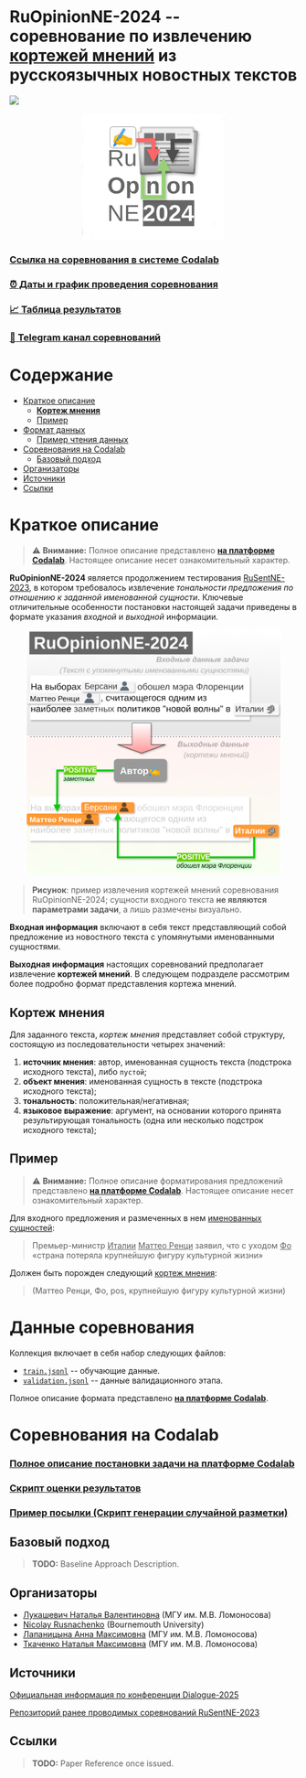 # RuOpinionNE-2024 -- соревнование по извлечению [кортежей мнений](#кортеж-мнений) из русскоязычных новостных текстов
[![](https://img.shields.io/badge/telegram-blue?logo=telegram)](https://t.me/RuOpinionNE2024)

<p align="center">
    <img src="logo.png" width="250"/>
</p>

### [Ссылка на соревнования в системе Codalab](https://codalab.lisn.upsaclay.fr/competitions/20244)

### [:alarm_clock: Даты и график проведения соревнования](https://codalab.lisn.upsaclay.fr/competitions/20244#learn_the_details-terms_and_conditions)

### [:chart_with_upwards_trend:  Таблица результатов](https://codalab.lisn.upsaclay.fr/competitions/20244#results)

### [:newspaper: Telegram канал соревнований](https://t.me/RuOpinionNE2024)

# Содержание

* [Краткое описание](#краткое-описание)
   * [**Кортеж мнения**](#кортеж-мнения)
   * [Пример](#пример)
* [Формат данных](#формат-данных)
    * [Пример чтения данных](#пример-чтения-данных)
* [Соревнования на Codalab](#соревнования-на-codalab)
    * [Базовый подход](#базовый-подход)
* [Организаторы](#организаторы)
* [Источники](#источники)
* [Ссылки](#ссылки)

# Краткое описание 

> ⚠️ **Внимание:** Полное описание представлено **[на платформе Codalab](https://codalab.lisn.upsaclay.fr/competitions/20244#learn_the_details-overview)**. 
> Настоящее описание несет ознакомительный характер.

**RuOpinionNE-2024** является продолжением тестирования [RuSentNE-2023](https://www.dialog-21.ru/evaluation/2023/rusentne/), 
в котором требовалось извлечение *тональности предложения по отношению к заданной именованной сущности*. 
Ключевые отличительные особенности постановки настоящей задачи приведены в формате указания *входной* и *выходной* информации.

<p align="center">
    <img src="example-ru.png" width="450"/>
</p>

> **Рисунок**: пример извлечения кортежей мнений соревнования RuOpinionNE-2024; 
> сущности входного текста **не являются параметрами задачи**, а лишь размечены визуально.

**Входная информация** включают в себя текст представляющий собой предложение из новостного текста с упомянутыми именованными сущностями. 

**Выходная информация** настоящих соревнований предполагает извлечение **кортежей мнений**.
В следующем подразделе рассмотрим более подробно формат представления кортежа мнений.

## Кортеж мнения

Для заданного текста, 
*кортеж мнения* представляет собой структуру, состоящую из последовательности четырех значений:
1. **источник мнения**: автор, именованная сущность текста (подстрока исходного текста), либо `пустой`;
2. **объект мнения**: именованная сущность в тексте (подстрока исходного текста);
3. **тональность**: положительная/негативная;
4. **языковое выражение**: аргумент, на основании которого принята результирующая тональность (одна или несколько подстрок исходного текста);

## Пример

> ⚠️ **Внимание:** Полное описание форматирования предложений представлено **[на платформе Codalab](https://codalab.lisn.upsaclay.fr/competitions/20244#learn_the_details-overview)**.
> Настоящее описание несет ознакомительный характер.

Для входного предложения и размеченных в нем <ins>именованных сущностей</ins>:
> Премьер-министр <ins>Италии</ins> <ins>Маттео Ренци</ins> заявил, что с уходом <ins>Фо</ins> «страна потеряла крупнейшую фигуру культурной жизни»

Должен быть порожден следующий [кортеж мнения](#кортеж-мнения):
> (Маттео Ренци, Фо, pos, крупнейшую фигуру культурной жизни)


# Данные соревнования 

Коллекция включает в себя набор следующих файлов:
* [`train.jsonl`](train.jsonl) -- обучающие данные.
* [`validation.jsonl`](validation.jsonl) -- данные валидационного этапа.

Полное описание формата представлено **[на платформе Codalab](https://codalab.lisn.upsaclay.fr/competitions/20244#learn_the_details-overview)**.

# Соревнования на Codalab

### [Полное описание постановки задачи на платформе Codalab](https://codalab.lisn.upsaclay.fr/competitions/20244#learn_the_details-overview)

### [Скрипт оценки результатов](codalab/evaluation.py)

### [Пример посылки (Скрипт генерации случайной разметки)](tests/test_stress_eval.py)

## Базовый подход

> **TODO:** Baseline Approach Description.

## Организаторы
* [Лукашевич Наталья Валентиновна](https://scholar.google.com/citations?user=FKkWXLkAAAAJ&hl=en) (МГУ им. М.В. Ломоносова)
* [Nicolay Rusnachenko](https://nicolay-r.github.io/) (Bournemouth University)
* [Лапаницына Анна Максимовна](https://github.com/ann-ari) (МГУ им. М.В. Ломоносова)
* [Ткаченко Наталья Максимовна](https://github.com/nm-tkachenko) (МГУ им. М.В. Ломоносова)

## Источники

[Официальная информация по конференции Dialogue-2025](https://www.dialog-21.ru/evaluation/2024/ruopinionne/)

[Репозиторий ранее проводимых соревнований RuSentNE-2023](https://github.com/dialogue-evaluation/RuSentNE-evaluation)

## Ссылки

> **TODO:** Paper Reference once issued.
